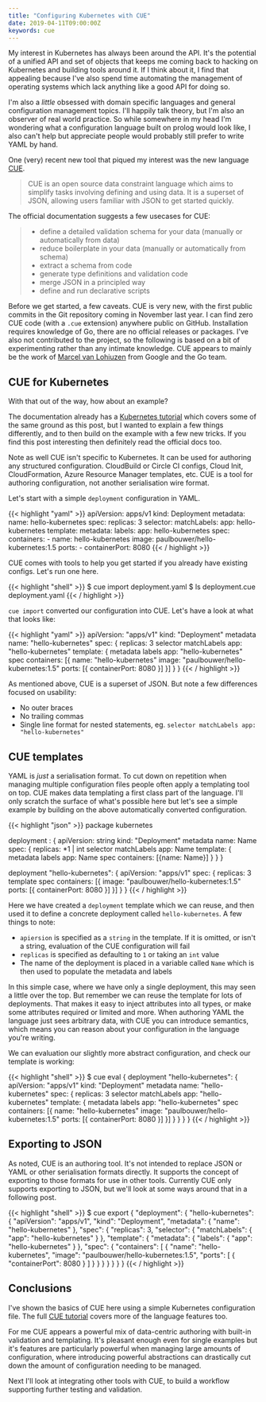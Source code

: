 ```yaml
---
title: "Configuring Kubernetes with CUE"
date: 2019-04-11T09:00:00Z
keywords: cue
---
```



My interest in Kubernetes has always been around the API. It's the potential of a unified API
and set of objects that keeps me coming back to hacking on Kubernetes and building tools
around it. If I think about it, I find that appealing because I've also spend time automating
the management of operating systems which lack anything like a good API for doing so.

I'm also a _little_ obsessed with domain specific languages and general configuration
management topics. I'll happily talk theory, but I'm also an observer of real world
practice. So while somewhere in my head I'm wondering what a configuration language built on
prolog would look like, I also can't help but appreciate people would probably still
prefer to write YAML by hand.

One (very) recent new tool that piqued my interest was the new language [CUE](https://cue.googlesource.com/cue).

> CUE is an open source data constraint language which aims to simplify tasks involving
> defining and using data. It is a superset of JSON, allowing users familiar with JSON
> to get started quickly.

The official documentation suggests a few usecases for CUE:

>  * define a detailed validation schema for your data (manually or automatically from data)
>  *  reduce boilerplate in your data (manually or automatically from schema)
>  *  extract a schema from code
>  *  generate type definitions and validation code
>  *  merge JSON in a principled way
>  *  define and run declarative scripts

Before we get started, a few caveats. CUE is very new, with the first public commits in the
Git repository coming in November last year. I can find zero CUE code (with a `.cue` extension)
anywhere public on GitHub. Installation requires knowledge of Go, there are no official releases
or packages. I've also not contributed to the project, so the following is based on a bit of
experimenting rather than any intimate knowledge. CUE appears to mainly be the work of
[Marcel van Lohiuzen](https://twitter.com/mpvl) from Google and the Go team.


## CUE for Kubernetes

With that out of the way, how about an example?

The documentation already has a [Kubernetes tutorial](https://cue.googlesource.com/cue/+/HEAD/doc/tutorial/kubernetes/README.md)
which covers some of the same ground as this post, but I wanted to explain a few things
differently, and to then build on the example with a few new tricks. If you find this post
interesting then definitely read the official docs too.

Note as well CUE isn't specific to Kubernetes. It can be used for authoring any structured
configuration. CloudBuild or Circle CI configs, Cloud Init, CloudFormation, 
Azure Resource Manager templates, etc. CUE is a tool for authoring configuration, not another
serialisation wire format.

Let's start with a simple `deployment` configuration in YAML.

{{< highlight "yaml" >}}
apiVersion: apps/v1
kind: Deployment
metadata:
  name: hello-kubernetes
spec:
  replicas: 3
  selector:
    matchLabels:
      app: hello-kubernetes
  template:
    metadata:
      labels:
        app: hello-kubernetes
    spec:
      containers:
      - name: hello-kubernetes
        image: paulbouwer/hello-kubernetes:1.5
        ports:
        - containerPort: 8080
{{< / highlight >}}

CUE comes with tools to help you get started if you already have existing configs. Let's run one here.


{{< highlight "shell" >}}
$ cue import deployment.yaml
$ ls
deployment.cue    deployment.yaml
{{< / highlight >}}

`cue import` converted our configuration into CUE. Let's have a look at what that looks like:

{{< highlight "yaml" >}}
apiVersion: "apps/v1"
kind:       "Deployment"
metadata name: "hello-kubernetes"
spec: {
  replicas: 3
  selector matchLabels app: "hello-kubernetes"
  template: {
    metadata labels app: "hello-kubernetes"
    spec containers: [{
      name:  "hello-kubernetes"
      image: "paulbouwer/hello-kubernetes:1.5"
      ports: [{
        containerPort: 8080
      }]
    }]
  }
}
{{< / highlight >}}

As mentioned above, CUE is a superset of JSON. But note a few differences focused on usability:

* No outer braces
* No trailing commas
* Single line format for nested statements, eg. `selector matchLabels app: "hello-kubernetes"`

## CUE templates

YAML is *just* a serialisation format. To cut down on repetition when managing multiple configuration files
people often apply a templating tool on top. CUE makes data templating a first class part of
the language. I'll only scratch the surface of what's possible here but let's see a simple example
by building on the above automatically converted configuration.


{{< highlight "json" >}}
package kubernetes

deployment <Name>: {
	apiVersion: string
	kind:       "Deployment"
	metadata name: Name
	spec: {
		replicas: *1 | int
		selector matchLabels app: Name
		template: {
			metadata labels app: Name
			spec containers: [{name: Name}]
		}
	}
}

deployment "hello-kubernetes": {
	apiVersion: "apps/v1"
	spec: {
		replicas: 3
		template spec containers: [{
			image: "paulbouwer/hello-kubernetes:1.5"
			ports: [{
				containerPort: 8080
			}]
		}]
	}
}
{{< / highlight >}}

Here we have created a `deployment` template which we can reuse, and then used it to define
a concrete deployment called `hello-kubernetes`. A few things to note:

* `apiersion` is specified as a `string` in the template. If it is omitted, or isn't a string, evaluation of the CUE configuration will fail
* `replicas` is specified as defaulting to `1` or taking an `int` value
* The name of the deployment is placed in a variable called `Name` which is then used to populate the metadata and labels

In this simple case, where we have only a single deployment, this may seen a little over the top.
But remember we can reuse the template for lots of deployments. That makes it easy to inject
attributes into all types, or make some attributes required or limited and more. When authoring
YAML the language just sees arbitrary data, with CUE you can introduce semantics, which means
you can reason about your configuration in the language you're writing.

We can evaluation our slightly more abstract configuration, and check our template is working: 

{{< highlight "shell" >}}
$ cue eval
{
    deployment "hello-kubernetes": {
        apiVersion: "apps/v1"
        kind:       "Deployment"
        metadata name: "hello-kubernetes"
        spec: {
            replicas: 3
            selector matchLabels app: "hello-kubernetes"
            template: {
                metadata labels app: "hello-kubernetes"
                spec containers: [{
                    name:  "hello-kubernetes"
                    image: "paulbouwer/hello-kubernetes:1.5"
                    ports: [{
                        containerPort: 8080
                    }]
                }]
            }
        }
    }
}
{{< / highlight >}}

## Exporting to JSON

As noted, CUE is an authoring tool. It's not intended to replace JSON or YAML or other
serialisation formats directly. It supports the concept of exporting to those formats for
use in other tools. Currently CUE only supports exporting to JSON, but we'll look at some
ways around that in a following post.

{{< highlight "shell" >}}
$ cue export
{
  "deployment": {
    "hello-kubernetes": {
      "apiVersion": "apps/v1",
      "kind": "Deployment",
      "metadata": {
        "name": "hello-kubernetes"
       },
      "spec": {
        "replicas": 3,
          "selector": {
          "matchLabels": {
            "app": "hello-kubernetes"
          }
       },
       "template": {
         "metadata": {
           "labels": {
             "app": "hello-kubernetes"
           }
        },
        "spec": {
          "containers": [
            {
              "name": "hello-kubernetes",
              "image": "paulbouwer/hello-kubernetes:1.5",
              "ports": [
                {
                  "containerPort": 8080
                }
              ]
            }
          }
        }
      }
    }
  }
}
{{< / highlight >}}


## Conclusions

I've shown the basics of CUE here using a simple Kubernetes configuration file. The
full [CUE tutorial](https://github.com/cuelang/cue/tree/master/doc/tutorial/basics) covers
more of the language features too.

For me CUE appears a powerful mix of data-centric authoring with built-in validation
and templating. It's pleasant enough even for single examples but it's features are
particularly powerful when managing large amounts of configuration, where introducing
powerful abstractions can drastically cut down the amount of configuration needing to be
managed.

Next I'll look at integrating other tools with CUE, to build a workflow supporting further
testing and validation.

